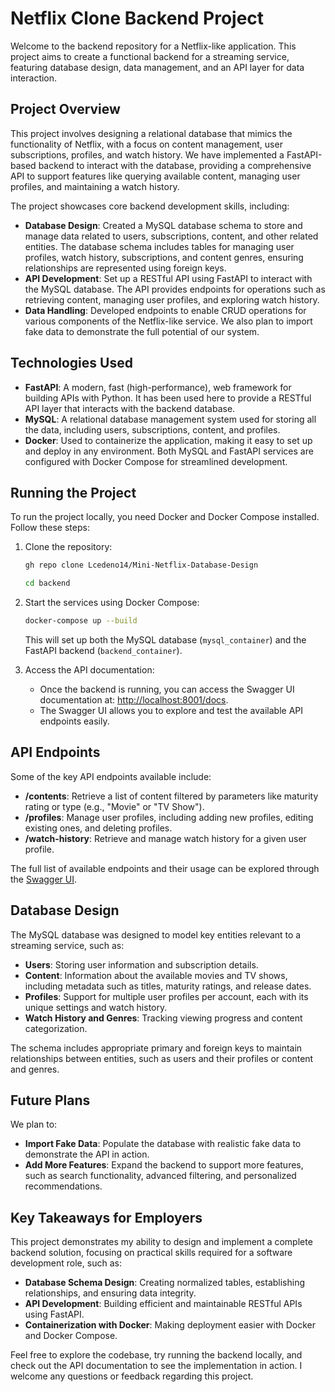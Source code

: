 # Netflix Clone Backend Project

Welcome to the backend repository for a Netflix-like application. This project aims to create a functional backend for a streaming service, featuring database design, data management, and an API layer for data interaction.

## Project Overview

This project involves designing a relational database that mimics the functionality of Netflix, with a focus on content management, user subscriptions, profiles, and watch history. We have implemented a FastAPI-based backend to interact with the database, providing a comprehensive API to support features like querying available content, managing user profiles, and maintaining a watch history.

The project showcases core backend development skills, including:
- **Database Design**: Created a MySQL database schema to store and manage data related to users, subscriptions, content, and other related entities. The database schema includes tables for managing user profiles, watch history, subscriptions, and content genres, ensuring relationships are represented using foreign keys.
- **API Development**: Set up a RESTful API using FastAPI to interact with the MySQL database. The API provides endpoints for operations such as retrieving content, managing user profiles, and exploring watch history.
- **Data Handling**: Developed endpoints to enable CRUD operations for various components of the Netflix-like service. We also plan to import fake data to demonstrate the full potential of our system.

## Technologies Used

- **FastAPI**: A modern, fast (high-performance), web framework for building APIs with Python. It has been used here to provide a RESTful API layer that interacts with the backend database.
- **MySQL**: A relational database management system used for storing all the data, including users, subscriptions, content, and profiles.
- **Docker**: Used to containerize the application, making it easy to set up and deploy in any environment. Both MySQL and FastAPI services are configured with Docker Compose for streamlined development.

## Running the Project

To run the project locally, you need Docker and Docker Compose installed. Follow these steps:

1. Clone the repository:
   ```bash
   gh repo clone Lcedeno14/Mini-Netflix-Database-Design
   ```
   ```bash
   cd backend
   ```

2. Start the services using Docker Compose:
   ```bash
   docker-compose up --build
   ```

   This will set up both the MySQL database (`mysql_container`) and the FastAPI backend (`backend_container`).

3. Access the API documentation:
   - Once the backend is running, you can access the Swagger UI documentation at: [http://localhost:8001/docs](http://localhost:8001/docs).
   - The Swagger UI allows you to explore and test the available API endpoints easily.

## API Endpoints

Some of the key API endpoints available include:

- **/contents**: Retrieve a list of content filtered by parameters like maturity rating or type (e.g., "Movie" or "TV Show").
- **/profiles**: Manage user profiles, including adding new profiles, editing existing ones, and deleting profiles.
- **/watch-history**: Retrieve and manage watch history for a given user profile.

The full list of available endpoints and their usage can be explored through the [Swagger UI](http://localhost:8001/docs).

## Database Design

The MySQL database was designed to model key entities relevant to a streaming service, such as:

- **Users**: Storing user information and subscription details.
- **Content**: Information about the available movies and TV shows, including metadata such as titles, maturity ratings, and release dates.
- **Profiles**: Support for multiple user profiles per account, each with its unique settings and watch history.
- **Watch History and Genres**: Tracking viewing progress and content categorization.

The schema includes appropriate primary and foreign keys to maintain relationships between entities, such as users and their profiles or content and genres.

## Future Plans

We plan to:
- **Import Fake Data**: Populate the database with realistic fake data to demonstrate the API in action.
- **Add More Features**: Expand the backend to support more features, such as search functionality, advanced filtering, and personalized recommendations.

## Key Takeaways for Employers

This project demonstrates my ability to design and implement a complete backend solution, focusing on practical skills required for a software development role, such as:
- **Database Schema Design**: Creating normalized tables, establishing relationships, and ensuring data integrity.
- **API Development**: Building efficient and maintainable RESTful APIs using FastAPI.
- **Containerization with Docker**: Making deployment easier with Docker and Docker Compose.

Feel free to explore the codebase, try running the backend locally, and check out the API documentation to see the implementation in action. I welcome any questions or feedback regarding this project.

